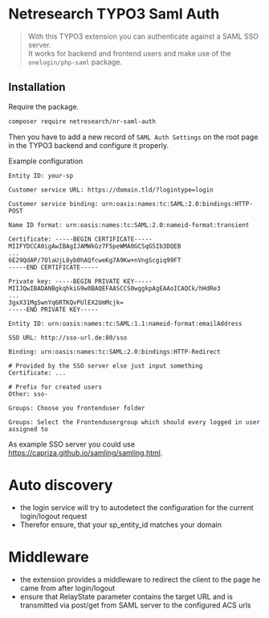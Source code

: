 Netresearch TYPO3 Saml Auth
===========================

> With this TYPO3 extension you can authenticate against a SAML SSO server.\
> It works for backend and frontend users and make use of the `onelogin/php-saml` package.

## Installation
Require the package.

```bash
composer require netresearch/nr-saml-auth
```

Then you have to add a new record of `SAML Auth Settings` on the root page in the TYPO3 backend and configure it properly.

Example configuration
```
Entity ID: your-sp

Customer service URL: https://domain.tld/?logintype=login

Customer service binding: urn:oasis:names:tc:SAML:2.0:bindings:HTTP-POST

Name ID format: urn:oasis:names:tc:SAML:2.0:nameid-format:transient

Certificate: -----BEGIN CERTIFICATE-----
MIIFYDCCA0igAwIBAgIJAMWkGz7F5peWMA0GCSqGSIb3DQEB
...
6E29QdAP/7OlaUjL8yb0hAQfcweKg7A9Kw+nVngScgiq99FT
-----END CERTIFICATE-----

Private key: -----BEGIN PRIVATE KEY-----
MIIJQwIBADANBgkqhkiG9w0BAQEFAASCCS0wggkpAgEAAoICAQCk/hHdRe3
...
3gxX31MgSwnYq6RTKQvPUlEX2UmMcjk=
-----END PRIVATE KEY-----

Entity ID: urn:oasis:names:tc:SAML:1.1:nameid-format:emailAddress

SSO URL: http://sso-url.de:80/sso

Binding: urn:oasis:names:tc:SAML:2.0:bindings:HTTP-Redirect

# Provided by the SSO server else just input something
Certificate: ...

# Prefix for created users
Other: sso-

Groups: Choose you frontenduser folder

Groups: Select the Frontendusergroup which should every logged in user assigned to
```

As example SSO server you could use https://capriza.github.io/samling/samling.html.

Auto discovery
==============
* the login service will try to autodetect the configuration for the current login/logout request
* Therefor ensure, that your sp_entity_id matches your domain


Middleware
==========
* the extension provides a middleware to redirect the client to the page he came from after login/logout
* ensure that RelayState parameter contains the target URL and is transmitted via post/get from SAML server to the configured ACS urls
